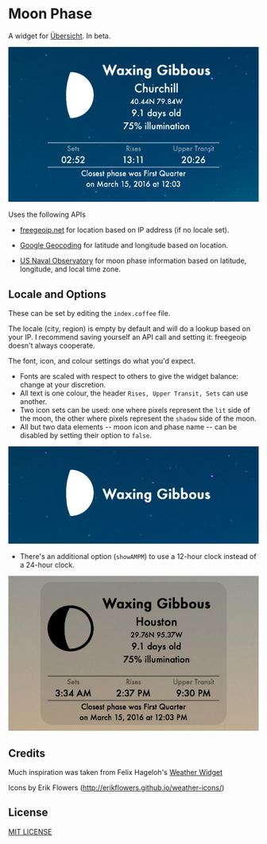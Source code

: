 # Moon Phase
A widget for [Übersicht](http://tracesof.net/uebersicht/).  In beta.

![Lit moon](lit-moon.jpg)

Uses the following APIs
* [freegeoip.net](http://freegeoip.net)
  for location based on IP address (if no locale set).

* [Google Geocoding](https://developers.google.com/maps/documentation/geocoding/intro)
  for latitude and longitude based on location.

* [US Naval Observatory](http://www.usno.navy.mil/USNO/astronomical-applications)
  for moon phase information based on latitude, longitude, and local time zone.

## Locale and Options
These can be set by editing the `index.coffee` file.

The locale (city, region) is empty by default and will do a lookup based on your IP.
I recommend saving yourself an API call and setting it: freegeoip doesn't always cooperate.

The font, icon, and colour settings do what you'd expect.
* Fonts are scaled with respect to others to give the widget balance: change at your discretion.
* All text is one colour, the header `Rises, Upper Transit, Sets` can use another.
* Two icon sets can be used: one where pixels represent the `lit` side of the moon, the other where
pixels represent the `shadow` side of the moon.
* All but two data elements -- moon icon and phase name -- can be disabled by setting their option to
`false`.

![Minimalist](minimalist.jpg)

* There's an additional option (`showAMPM`) to use a 12-hour clock instead of a 24-hour clock.

![Shadow moon](shadow-moon.jpg)

## Credits
Much inspiration was taken from Felix Hageloh's [Weather Widget](http://github.com/felixhageloh/weather-widget)

Icons by Erik Flowers (http://erikflowers.github.io/weather-icons/)

## License
[MIT LICENSE](https://github.com/joecreighton/moon-phase/blob/master/LICENSE)
